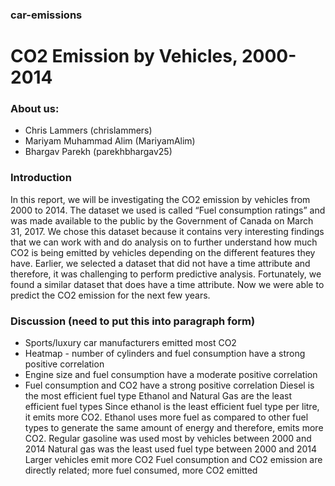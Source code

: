 ### car-emissions

# CO2 Emission by Vehicles, 2000-2014

### About us:
- Chris Lammers (chrislammers)
- Mariyam Muhammad Alim (MariyamAlim)
- Bhargav Parekh (parekhbhargav25) 

### Introduction
In this report, we will be investigating the CO2 emission by vehicles from 2000 to 2014. The dataset we used is called “Fuel consumption ratings” and was made available to the public by the Government  of Canada on March 31, 2017. We chose this dataset because it contains very interesting findings that we can work with and do analysis on to further understand how much CO2 is being emitted by vehicles depending on the different features they have. Earlier, we selected a dataset that did not have a time attribute and therefore, it was challenging to perform predictive analysis. Fortunately, we found a similar dataset that does have a time attribute. Now we were able to predict the CO2 emission for the next few years.

### Discussion (need to put this into paragraph form)

- Sports/luxury car manufacturers emitted most CO2
- Heatmap - number of cylinders and fuel consumption have a strong positive correlation
- Engine size and fuel consumption have a moderate positive correlation
- Fuel consumption and CO2 have a strong positive correlation
Diesel is the most efficient fuel type
Ethanol and Natural Gas are the least efficient fuel types
Since ethanol is the least efficient fuel type per litre, it emits more CO2. Ethanol uses more fuel as compared to other fuel types to generate the same amount of energy and therefore, emits more CO2.
Regular gasoline was used most by vehicles between 2000 and 2014
Natural gas was the least used fuel type between 2000 and 2014
Larger vehicles emit more CO2
Fuel consumption and CO2 emission are directly related; more fuel consumed, more CO2 emitted

